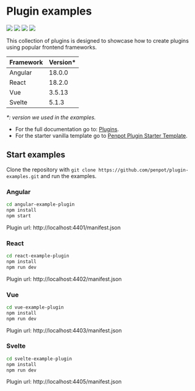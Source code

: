 # Plugin examples

<a href="https://angular.dev/"><img src="https://img.shields.io/badge/Angular-DD0031?style=for-the-badge&logo=angular&logoColor=white"/></a> <a href="https://react.dev/"><img src="https://img.shields.io/badge/React-20232A?style=for-the-badge&logo=react&logoColor=61DAFB"/></a> <a href="https://vuejs.org/"><img src="https://img.shields.io/badge/Vue%20js-35495E?style=for-the-badge&logo=vuedotjs&logoColor=4FC08D"/></a> <a href="https://svelte.dev/"><img src="https://img.shields.io/badge/Svelte-4A4A55?style=for-the-badge&logo=svelte&logoColor=FF3E00"/></a>

This collection of plugins is designed to showcase how to create plugins using popular frontend frameworks.

| Framework | Version\* |
| --------- | --------- |
| Angular   | 18.0.0    |
| React     | 18.2.0    |
| Vue       | 3.5.13    |
| Svelte    | 5.1.3     |

_\*: version we used in the examples._

- For the full documentation go to: [Plugins](https://help.penpot.app/plugins/).
- For the starter vanilla template go to [Penpot Plugin Starter Template](https://github.com/penpot/penpot-plugin-starter-template).

## Start examples

Clone the repository with `git clone https://github.com/penpot/plugin-examples.git` and run the examples.

### Angular

```bash
cd angular-example-plugin
npm install
npm start
```

Plugin url: http://localhost:4401/manifest.json

### React

```bash
cd react-example-plugin
npm install
npm run dev
```

Plugin url: http://localhost:4402/manifest.json

### Vue

```bash
cd vue-example-plugin
npm install
npm run dev
```

Plugin url: http://localhost:4403/manifest.json

### Svelte

```bash
cd svelte-example-plugin
npm install
npm run dev
```

Plugin url: http://localhost:4405/manifest.json
